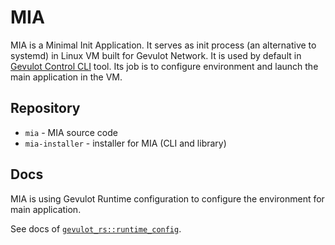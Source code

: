 # MIA

MIA is a Minimal Init Application. It serves as init process (an alternative to systemd) in Linux VM built for Gevulot Network.
It is used by default in [Gevulot Control CLI](https://github.com/gevulotnetwork/gvltctl) tool.
Its job is to configure environment and launch the main application in the VM.

## Repository

- `mia` - MIA source code
- `mia-installer` - installer for MIA (CLI and library)

## Docs

MIA is using Gevulot Runtime configuration to configure the environment for main application.

See docs of [`gevulot_rs::runtime_config`](https://github.com/gevulotnetwork/gevulot-rs).
